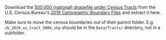 Download the [500,000 (national) shapefile under Census
Tracts](https://www2.census.gov/geo/tiger/GENZ2019/shp/cb_2019_us_all_500k.zip)
from the U.S. Census Bureau's [2019 Cartographic Boundary
Files](https://www.census.gov/geographies/mapping-files/time-series/geo/cartographic-boundary.2019.html)
and extract it here.

Make sure to move the census boundaries out of their parent folder. E.g. `cb_2019_us_tract_500k.shp` should be in the `Data/Tracts/` directory, not in a subfolder.
